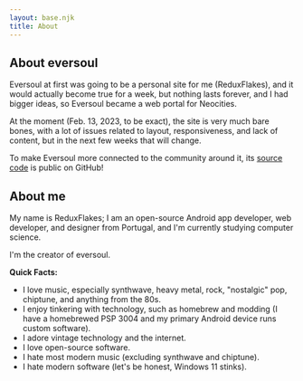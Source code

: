 ```yaml
---
layout: base.njk
title: About
---
```


## About eversoul

Eversoul at first was going to be a personal site for me (ReduxFlakes), and it would actually become true for a week, but nothing lasts forever, and I had bigger ideas, so Eversoul became a web portal for Neocities.

At the moment (Feb. 13, 2023, to be exact), the site is very much bare bones, with a lot of issues related to layout, responsiveness, and lack of content, but in the next few weeks that will change.

To make Eversoul more connected to the community around it, its [source code](https://github.com/ReduxFlakes/eversoul) is public on GitHub!

## About me

My name is ReduxFlakes; I am an open-source Android app developer, web developer, and designer from Portugal, and I'm currently studying computer science.

I'm the creator of eversoul.

**Quick Facts:**

- I love music, especially synthwave, heavy metal, rock, "nostalgic" pop, chiptune, and anything from the 80s.
- I enjoy tinkering with technology, such as homebrew and modding (I have a homebrewed PSP 3004 and my primary Android device runs custom software).
- I adore vintage technology and the internet.
- I love open-source software.
- I hate most modern music (excluding synthwave and chiptune).
- I hate modern software (let's be honest, Windows 11 stinks).
